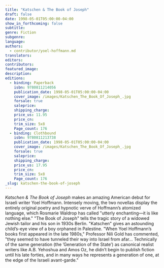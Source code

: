 ```yaml
---
title: "Katschen & The Book of Joseph"
draft: false
date: 1998-05-01T05:00:00-04:00
show_in_forthcoming: false
subtitle:
genre: Fiction
subgenre:
language:
authors:
  - contributor/yoel-hoffmann.md
translators:
editors:
contributors:
featured_image:
description:
editions:
  - binding: Paperback
    isbn: 9780811214056
    publication_date: 1998-05-01T05:00:00-04:00
    cover_image: /images/Katschen_The_Book_Of_Joseph_.jpg
    forsale: true
    saleprice:
    shipping_charge:
    price_us: 11.95
    price_cn:
    trim_size: 5x8
    Page_count: 176
  - binding: Clothbound
    isbn: 9780811213738
    publication_date: 1998-05-01T05:00:00-04:00
    cover_image: /images/Katschen_The_Book_Of_Joseph_.jpg
    forsale: true
    saleprice:
    shipping_charge:
    price_us: 17.95
    price_cn:
    trim_size: 5x8
    Page_count: 176
_slug: katschen-the-book-of-joseph
---
```


_Katschen & The Book of Joseph_ makes an amazing American debut for Israeli writer Yoel Hoffmann. Intensely moving, the two novellas display the entirely original poetry and hypnotic verve of Hoffmann’s atomized language, which Rosmarie Waldrop has called "utterly enchanting––it is like nothing else." "The Book of Joseph" tells the tragic story of a widowed Jewish tailor and his son in 1930s Berlin. "Katschen" gives an astounding child’s-eye view of a boy orphaned in Palestine. "When Yoel Hoffmann’s books first appeared in the late 1980s," Professor Nili Gold has commented, "they seemed to have tunneled their way into Israel from afar... Technically of the same generation (the ’Generation of the State’) as canonical realist writers like A.B. Yehoshua and Amos Oz, he didn’t begin to publish fiction until his late forties, and in many ways he represents a generation of one, at the edge of the Israeli avant-garde."

